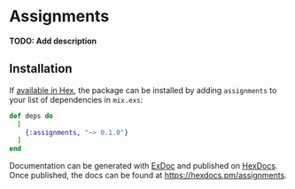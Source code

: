 # Assignments

**TODO: Add description**

## Installation

If [available in Hex](https://hex.pm/docs/publish), the package can be installed
by adding `assignments` to your list of dependencies in `mix.exs`:

```elixir
def deps do
  [
    {:assignments, "~> 0.1.0"}
  ]
end
```

Documentation can be generated with [ExDoc](https://github.com/elixir-lang/ex_doc)
and published on [HexDocs](https://hexdocs.pm). Once published, the docs can
be found at <https://hexdocs.pm/assignments>.

